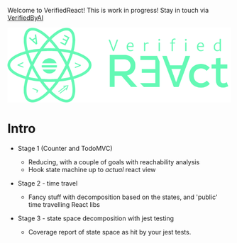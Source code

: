 Welcome to VerifiedReact! This is work in progress! Stay in touch via [VerifiedByAI](https://www.twitter.com/verifiedbyai)

![Verified React logo](/verified-react-logo.png)

# Intro

- Stage 1  (Counter and TodoMVC)
  - Reducing, with a couple of goals with reachability analysis
  - Hook state machine up to *actual* react view 

- Stage 2 - time travel
  - Fancy stuff with decomposition based on the states, and 'public' time travelling React libs

- Stage 3 - state space decomposition with jest testing
  - Coverage report of state space as hit by your jest tests.

